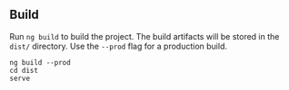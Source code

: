 ## Build

Run `ng build` to build the project. The build artifacts will be stored in the `dist/` directory. Use the `--prod` flag for a production build.


```
ng build --prod
cd dist
serve
```
